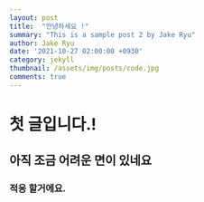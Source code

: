 ```yaml
---
layout: post
title:  "안녕하세요 !"
summary: "This is a sample post 2 by Jake Ryu"
author: Jake Ryu
date: '2021-10-27 02:00:00 +0930'
category: jekyll
thumbnail: /assets/img/posts/code.jpg
comments: true
---
```


# 첫 글입니다.!
## 아직 조금 어려운 면이 있네요
### 적응 할거에요.